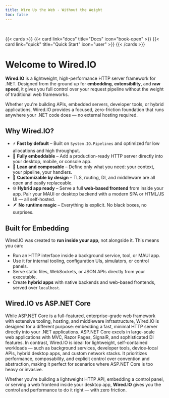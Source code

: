```yaml
---
title: Wire Up the Web - Without the Weight
toc: false
---
```

<br/>

{{< cards >}}
  {{< card link="docs" title="Docs" icon="book-open" >}}
  {{< card link="quick" title="Quick Start" icon="user" >}}
{{< /cards >}}

# Welcome to Wired.IO

**Wired.IO** is a lightweight, high-performance HTTP server framework for .NET. Designed from the ground up for **embedding**, **extensibility**, and **raw speed**, it gives you full control over your request pipeline without the weight of traditional web frameworks.

Whether you're building APIs, embedded servers, developer tools, or hybrid applications, Wired.IO provides a focused, zero-friction foundation that runs anywhere your .NET code does — no external hosting required.

## Why Wired.IO?

- ⚡ **Fast by default** – Built on `System.IO.Pipelines` and optimized for low allocations and high throughput.
- 🧩 **Fully embeddable** – Add a production-ready HTTP server directly into your desktop, mobile, or console app.
- 🧵 **Lean and composable** – Define only what you need: your context, your pipeline, your handlers.
- 🔧 **Customizable by design** – TLS, routing, DI, and middleware are all open and easily replaceable.
- 🌐 **Hybrid app ready** – Serve a full **web-based frontend** from inside your app. Pair your MAUI or desktop backend with a modern SPA or HTML/JS UI — all self-hosted.
- 🪶 **No runtime magic** – Everything is explicit. No black boxes, no surprises.


## Built for Embedding

Wired.IO was created to **run inside your app**, not alongside it. This means you can:
- Run an HTTP interface inside a background service, tool, or MAUI app.
- Use it for internal tooling, configuration UIs, simulators, or control panels.
- Serve static files, WebSockets, or JSON APIs directly from your executable.
- Create **hybrid apps** with native backends and web-based frontends, served over `localhost`.

## Wired.IO vs ASP.NET Core

While ASP.NET Core is a full-featured, enterprise-grade web framework with extensive tooling, hosting, and middleware infrastructure, Wired.IO is designed for a different purpose: embedding a fast, minimal HTTP server directly into your .NET applications. ASP.NET Core excels in large-scale web applications with MVC, Razor Pages, SignalR, and sophisticated DI features. In contrast, Wired.IO is ideal for lightweight, self-contained workloads — such as background services, developer tools, device-local APIs, hybrid desktop apps, and custom network stacks. It prioritizes performance, composability, and explicit control over convention and abstraction, making it perfect for scenarios where ASP.NET Core is too heavy or invasive.


Whether you're building a lightweight HTTP API, embedding a control panel, or serving a web frontend inside your desktop app, **Wired.IO** gives you the control and performance to do it right — with zero friction.